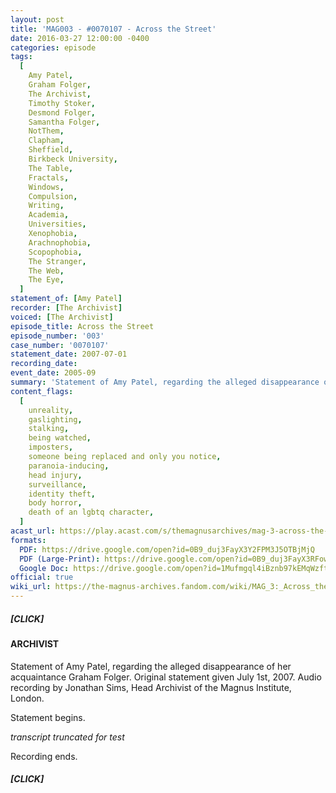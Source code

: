```yaml
---
layout: post
title: 'MAG003 - #0070107 - Across the Street'
date: 2016-03-27 12:00:00 -0400
categories: episode
tags:
  [
    Amy Patel,
    Graham Folger,
    The Archivist,
    Timothy Stoker,
    Desmond Folger,
    Samantha Folger,
    NotThem,
    Clapham,
    Sheffield,
    Birkbeck University,
    The Table,
    Fractals,
    Windows,
    Compulsion,
    Writing,
    Academia,
    Universities,
    Xenophobia,
    Arachnophobia,
    Scopophobia,
    The Stranger,
    The Web,
    The Eye,
  ]
statement_of: [Amy Patel]
recorder: [The Archivist]
voiced: [The Archivist]
episode_title: Across the Street
episode_number: '003'
case_number: '0070107'
statement_date: 2007-07-01
recording_date:
event_date: 2005-09
summary: 'Statement of Amy Patel, regarding the alleged disappearance of her acquaintance Graham Folger.'
content_flags:
  [
    unreality,
    gaslighting,
    stalking,
    being watched,
    imposters,
    someone being replaced and only you notice,
    paranoia-inducing,
    head injury,
    surveillance,
    identity theft,
    body horror,
    death of an lgbtq character,
  ]
acast_url: https://play.acast.com/s/themagnusarchives/mag-3-across-the-street
formats:
  PDF: https://drive.google.com/open?id=0B9_duj3FayX3Y2FPM3J5OTBjMjQ
  PDF (Large-Print): https://drive.google.com/open?id=0B9_duj3FayX3RFowNWt5STZvcmM
  Google Doc: https://drive.google.com/open?id=1Mufmgql4iBznb97kEMqWzftXtnA0vfTSqLLkw9hq0hU
official: true
wiki_url: https://the-magnus-archives.fandom.com/wiki/MAG_3:_Across_the_Street
---
```


##### [CLICK]

#### ARCHIVIST

Statement of Amy Patel, regarding the alleged disappearance of her acquaintance Graham Folger. Original statement given July 1st, 2007. Audio recording by Jonathan Sims, Head Archivist of the Magnus Institute, London.

Statement begins.

_transcript truncated for test_

Recording ends.

##### [CLICK]
